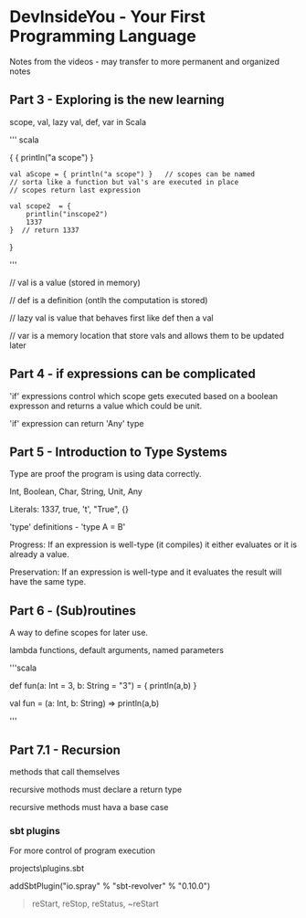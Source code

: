 # DevInsideYou - Your First Programming Language

Notes from the videos - may transfer to more permanent and organized notes

## Part 3 - Exploring is the new learning

scope, val, lazy val, def, var in Scala

''' scala

{
    {
        println("a scope")
    }

    val aScope = { println("a scope") }   // scopes can be named
    // sorta like a function but val's are executed in place
    // scopes return last expression

    val scope2  = {
        printlin("inscope2")
        1337
    }  // return 1337
}

'''

// val      is a value (stored in memory)

// def      is a definition (ontlh the computation is stored)

// lazy val is value that behaves first like def then a val

// var      is a memory location that store vals and allows them to be updated later

## Part 4 - if expressions can be complicated

'if' expressions control which scope gets executed based on a boolean expresson and returns a value which could be unit.

'if' expression can return 'Any' type

## Part 5 - Introduction to Type Systems

Type are proof the program is using data correctly.

Int, Boolean, Char, String, Unit, Any

Literals: 1337, true, 't', "True", {}

'type' definitions - 'type A = B'

Progress: If an expression is well-type (it compiles) it either evaluates or it is already a value.

Preservation: If an expression is well-type and it evaluates the result will have the same type.

## Part 6 - (Sub)routines

A way to define scopes for later use.

lambda functions, default arguments, named parameters

'''scala

def fun(a: Int = 3, b: String = "3") = { println(a,b) }

val fun = (a: Int, b: String) => println(a,b)

'''

## Part 7.1 - Recursion

methods that call themselves

recursive mothods must declare a return type

recursive methods must hava a base case

### sbt plugins

For more control of program execution

projects\plugins.sbt

addSbtPlugin("io.spray" % "sbt-revolver" % "0.10.0")

> reStart, reStop, reStatus, ~reStart
